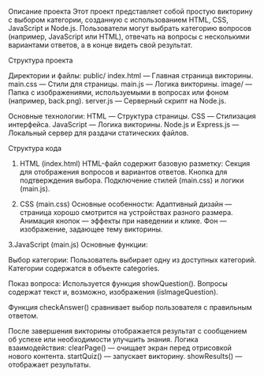 Описание проекта
Этот проект представляет собой простую викторину с выбором категории, созданную с использованием HTML, CSS, JavaScript и Node.js. Пользователи могут выбрать категорию вопросов (например, JavaScript или HTML), отвечать на вопросы с несколькими вариантами ответов, а в конце видеть свой результат.

Структура проекта

Директории и файлы:
public/
index.html — Главная страница викторины.
main.css — Стили для страницы.
main.js — Логика викторины.
image/ — Папка с изображениями, используемыми в вопросах или фоном (например, back.png).
server.js — Серверный скрипт на Node.js.

Основные технологии:
HTML — Структура страницы.
CSS — Стилизация интерфейса.
JavaScript — Логика викторины.
Node.js и Express.js — Локальный сервер для раздачи статических файлов.

Структура кода

1. HTML (index.html)
HTML-файл содержит базовую разметку:
Секция для отображения вопросов и вариантов ответов.
Кнопка для подтверждения выбора.
Подключение стилей (main.css) и логики (main.js).

3. CSS (main.css)
Основные особенности:
Адаптивный дизайн — страница хорошо смотрится на устройствах разного размера.
Анимация кнопок — эффекты при наведении и клике.
Фон — изображение, задающее тему викторины.

3.JavaScript (main.js)
Основные функции:

Выбор категории:
Пользователь выбирает одну из доступных категорий.
Категории содержатся в объекте categories.

Показ вопроса:
Используется функция showQuestion().
Вопросы содержат текст и, возможно, изображения (isImageQuestion).

Функция checkAnswer() сравнивает выбор пользователя с правильным ответом.

После завершения викторины отображается результат с сообщением об успехе или необходимости улучшить знания.
Логика взаимодействия:
clearPage() — очищает экран перед отрисовкой нового контента.
startQuiz() — запускает викторину.
showResults() — отображает результаты.
